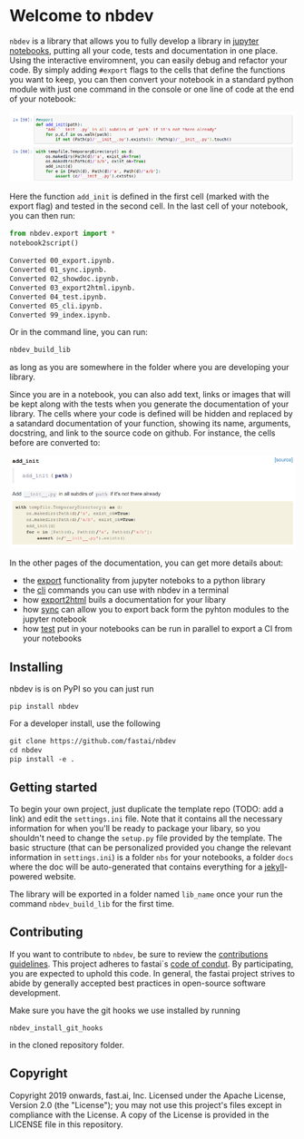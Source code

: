 # Welcome to nbdev




`nbdev` is a library that allows you to fully develop a library in [jupyter notebooks](https://jupyter.org/), putting all your code, tests and documentation in one place. Using the interactive enviromnent, you can easily debug and refactor your code. By simply adding `#export` flags to the cells that define the functions you want to keep, you can then convert your notebook in a standard python module with just one command in the console or one line of code at the end of your notebook:

![An exported cell](nbs/images/export_example.png)

Here the function `add_init` is defined in the first cell (marked with the export flag) and tested in the second cell. In the last cell of your notebook, you can then run:
<div class="codecell" markdown="1">
<div class="input_area" markdown="1">

```python
from nbdev.export import *
notebook2script()
```

</div>
<div class="output_area" markdown="1">

    Converted 00_export.ipynb.
    Converted 01_sync.ipynb.
    Converted 02_showdoc.ipynb.
    Converted 03_export2html.ipynb.
    Converted 04_test.ipynb.
    Converted 05_cli.ipynb.
    Converted 99_index.ipynb.


</div>

</div>

Or in the command line, you can run:
``` bash
nbdev_build_lib
```
as long as you are somewhere in the folder where you are developing your library.

Since you are in a notebook, you can also add text, links or images that will be kept along with the tests when you generate the documentation of your library. The cells where your code is defined will be hidden and replaced by a satandard documentation of your function, showing its name, arguments, docstring, and link to the source code on github. For instance, the cells before are converted to:

![doc example](nbs/images/doc_example.png)

In the other pages of the documentation, you can get more details about:
- the [export](http://nbdev.fast.ai/export.html) functionality from jupyter noteboks to a python library
- the [cli](http://nbdev.fast.ai/cli.html) commands you can use with nbdev in a terminal
- how [export2html](http://nbdev.fast.ai/export2html.html) buils a documentation for your libary
- how [sync](http://nbdev.fast.ai/sync.html) can allow you to export back form the pyhton modules to the jupyter notebook
- how [test](http://nbdev.fast.ai/test.html) put in your notebooks can be run in parallel to export a CI from your notebooks

## Installing

nbdev is is on PyPI so you can just run
``` 
pip install nbdev
```
For a developer install, use the following
```
git clone https://github.com/fastai/nbdev
cd nbdev
pip install -e .
```

## Getting started

To begin your own project, just duplicate the template repo (TODO: add a link) and edit the `settings.ini` file. Note that it contains all the necessary information for when you'll be ready to package your libary, so you shouldn't need to change the `setup.py` file provided by the template. The basic structure (that can be personalized provided you change the relevant information in `settings.ini`) is a folder `nbs` for your notebooks, a folder `docs` where the doc will be auto-generated that contains everything for a [jekyll](https://jekyllrb.com/)-powered website.

The library will be exported in a folder named `lib_name` once your run the command `nbdev_build_lib` for the first time.

## Contributing

If you want to contribute to `nbdev`, be sure to review the [contributions guidelines](https://github.com/fastai/nbdev/blob/master/CONTRIBUTING.md). This project adheres to fastai`s [code of condut](https://github.com/fastai/nbdev/blob/master/CODE-OF-CONDUCT.md). By participating, you are expected to uphold this code. In general, the fastai project strives to abide by generally accepted best practices in open-source software development.

Make sure you have the git hooks we use installed by running
```
nbdev_install_git_hooks
```
in the cloned repository folder. 

## Copyright

Copyright 2019 onwards, fast.ai, Inc. Licensed under the Apache License, Version 2.0 (the "License"); you may not use this project's files except in compliance with the License. A copy of the License is provided in the LICENSE file in this repository.
